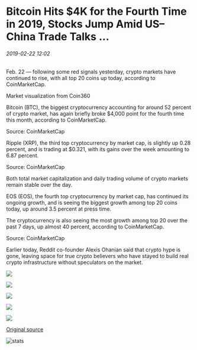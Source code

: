 # Bitcoin Hits $4K for the Fourth Time in 2019, Stocks Jump Amid US–China Trade Talks ...

###### 2019-02-22 12:02

Feb. 22 — following some red signals yesterday, crypto markets have continued to rise, with all top 20 coins up today, according to CoinMarketCap.

Market visualization from Coin360

Bitcoin (BTC), the biggest cryptocurrency accounting for around 52 percent of crypto market, has again briefly broke $4,000 point for the fourth time this month, according to CoinMarketCap.

Source: CoinMarketCap

Ripple (XRP), the third top cryptocurrency by market cap, is slightly up 0.28 percent, and is trading at $0.321, with its gains over the week amounting to 6.87 percent.

Source: CoinMarketCap

Both total market capitalization and daily trading volume of crypto markets remain stable over the day.

EOS (EOS), the fourth top cryptocurrency by market cap, has continued its ongoing growth, and is seeing the biggest growth among top 20 coins today, up around 3.5 percent at press time.

The cryptocurrency is also seeing the most growth among top 20 over the past 7 days, up almost 40 percent, according to CoinMarketCap.

Source: CoinMarketCap

Earlier today, Reddit co-founder Alexis Ohanian said that crypto hype is gone, leaving space for true crypto believers who have stayed to build real crypto infrastructure without speculators on the market.

![](https://s3.cointelegraph.com/storage/uploads/view/336acf37029b67807ef759daf37ce967.png)

![](https://s3.cointelegraph.com/storage/uploads/view/8fcde0763ed03a30f1e214656e893770.jpeg)

![](https://s3.cointelegraph.com/storage/uploads/view/0341e35aa1bd5bc787ca3b66993e80e6.jpeg)

![](https://s3.cointelegraph.com/storage/uploads/view/1e104be115bc825005eefb432eb074f8.jpeg)

![](https://s3.cointelegraph.com/storage/uploads/view/7e64a70b0d2f36cfdfe60360e22142d6.png)

[Original source](https://cointelegraph.com/news/bitcoin-hits-4k-for-the-fourth-time-in-2019-stocks-jump-amid-uschina-trade-talks)

![stats](https://c.statcounter.com/11760860/0/a89fa40b/1/ "stats")
